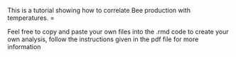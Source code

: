 This is a tutorial showing how to correlate Bee production with temperatures. =

Feel free to copy and paste your own files into the .rmd code to create your own analysis, follow the instructions given in the pdf file for more information
